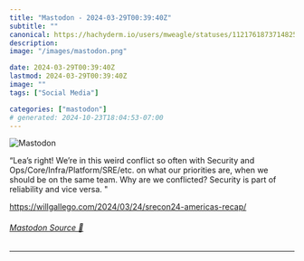 ```yaml
---
title: "Mastodon - 2024-03-29T00:39:40Z"
subtitle: ""
canonical: https://hachyderm.io/users/mweagle/statuses/112176187371482511
description:
image: "/images/mastodon.png"

date: 2024-03-29T00:39:40Z
lastmod: 2024-03-29T00:39:40Z
image: ""
tags: ["Social Media"]

categories: ["mastodon"]
# generated: 2024-10-23T18:04:53-07:00
---
```

![Mastodon](/images/mastodon.png)

<p>“Lea’s right! We’re in this weird conflict so often with Security and Ops/Core/Infra/Platform/SRE/etc. on what our priorities are, when we should be on the same team. Why are we conflicted? Security is part of reliability and vice versa. &quot;</p><p><a href="https://willgallego.com/2024/03/24/srecon24-americas-recap/" target="_blank" rel="nofollow noopener noreferrer" translate="no"><span class="invisible">https://</span><span class="ellipsis">willgallego.com/2024/03/24/sre</span><span class="invisible">con24-americas-recap/</span></a></p>


###### [Mastodon Source 🐘](https://hachyderm.io/@mweagle/112176187371482511)

___
